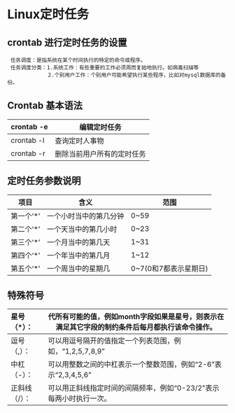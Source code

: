# Linux定时任务

## crontab 进行定时任务的设置

~~~
 任务调度：是指系统在某个时间执行的特定的命令或程序。 
 任务调度分类：1.系统工作：有些重要的工作必须周而复始地执行。如病毒扫描等
             2.个别用户工作：个别用户可能希望执行某些程序，比如对mysql数据库的备份。
~~~

## Crontab 基本语法

| crontab -e | 编辑定时任务               |
| :--------- | -------------------------- |
| crontab -l | 查询定时人事物             |
| crontab -r | 删除当前用户所有的定时任务 |

## 定时任务参数说明

| 项目      | 含义                   | 范围                  |
| --------- | ---------------------- | --------------------- |
| 第一个‘*’ | 一个小时当中的第几分钟 | 0~59                  |
| 第二个‘*’ | 一个天当中的第几小时   | 0~23                  |
| 第三个‘*’ | 一个月当中的第几天     | 1~31                  |
| 第四个‘*’ | 一个年当中的第几月     | 1~12                  |
| 第五个‘*’ | 一个周当中的星期几     | 0~7(0和7都表示星期日) |

## 特殊符号

| 星号（*）：   | 代所有可能的值，例如month字段如果是星号，则表示在满足其它字段的制约条件后每月都执行该命令操作。 |
| :------------ | ------------------------------------------------------------ |
| 逗号（,）：   | 可以用逗号隔开的值指定一个列表范围，例如，“1,2,5,7,8,9”      |
| 中杠（-）：   | 可以用整数之间的中杠表示一个整数范围，例如“2-6”表示“2,3,4,5,6” |
| 正斜线（/）： | 可以用正斜线指定时间的间隔频率，例如“0-23/2”表示每两小时执行一次。 |

